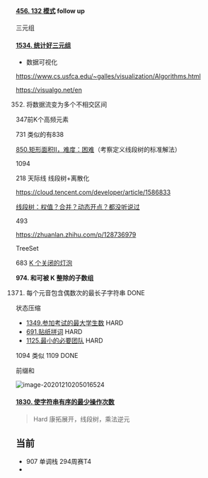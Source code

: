 



#### [456. 132 模式](https://leetcode-cn.com/problems/132-pattern/) follow up

三元组

#### [1534. 统计好三元组](https://leetcode-cn.com/problems/count-good-triplets/)











-  数据可视化

https://www.cs.usfca.edu/~galles/visualization/Algorithms.html



https://visualgo.net/en







352. 将数据流变为多个不相交区间

347前K个高频元素

731  类似的有838

[850.矩形面积II，难度：困难](https://leetcode-cn.com/problems/rectangle-area-ii/)（考察定义线段树的标准解法）



1094





218 天际线  线段树+离散化

https://cloud.tencent.com/developer/article/1586833



[线段树：权值？合并？动态开点？都没听说过](https://github.tiankonguse.com/blog/2021/09/20/segment-merge.html)



493

https://zhuanlan.zhihu.com/p/128736979





TreeSet

683 [ K 个关闭的灯泡](https://leetcode-cn.com/problems/k-empty-slots) 









**974. 和可被 K 整除的子数组**

1371. 每个元音包含偶数次的最长子字符串  DONE





状态压缩

- [1349.参加考试的最大学生数](https://leetcode-cn.com/problems/maximum-students-taking-exam/)  HARD
- [691.贴纸拼词](https://leetcode-cn.com/problems/stickers-to-spell-word/) HARD 
- [1125.最小的必要团队](https://leetcode-cn.com/problems/smallest-sufficient-team/)  HARD





1094 类似 1109  DONE

 

前缀和

![image-20201210205016524](D:\Dev\SrcCode\geek-algorithm-leetcode\src\main\leetcode_manuscripts\todo\TODO_LIST.assets\image-20201210205016524.png)

 []()



#### [1830. 使字符串有序的最少操作次数](https://leetcode-cn.com/problems/minimum-number-of-operations-to-make-string-sorted/)

> Hard 康拓展开，线段树，乘法逆元







## 当前

- 907 单调栈 294周赛T4
- 







